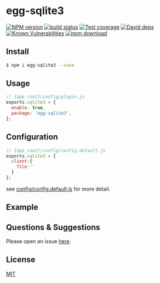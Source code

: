 # egg-sqlite3

[![NPM version][npm-image]][npm-url]
[![build status][travis-image]][travis-url]
[![Test coverage][codecov-image]][codecov-url]
[![David deps][david-image]][david-url]
[![Known Vulnerabilities][snyk-image]][snyk-url]
[![npm download][download-image]][download-url]

[npm-image]: https://img.shields.io/npm/v/egg-sqlite3.svg?style=flat-square
[npm-url]: https://npmjs.org/package/egg-sqlite3
[travis-image]: https://img.shields.io/travis/eggjs/egg-sqlite3.svg?style=flat-square
[travis-url]: https://travis-ci.org/eggjs/egg-sqlite3
[codecov-image]: https://img.shields.io/codecov/c/github/eggjs/egg-sqlite3.svg?style=flat-square
[codecov-url]: https://codecov.io/github/eggjs/egg-sqlite3?branch=master
[david-image]: https://img.shields.io/david/eggjs/egg-sqlite3.svg?style=flat-square
[david-url]: https://david-dm.org/eggjs/egg-sqlite3
[snyk-image]: https://snyk.io/test/npm/egg-sqlite3/badge.svg?style=flat-square
[snyk-url]: https://snyk.io/test/npm/egg-sqlite3
[download-image]: https://img.shields.io/npm/dm/egg-sqlite3.svg?style=flat-square
[download-url]: https://npmjs.org/package/egg-sqlite3

<!--
Description here.
-->

## Install

```bash
$ npm i egg-sqlite3 --save
```

## Usage

```js
// {app_root}/config/plugin.js
exports.sqlite3 = {
  enable: true,
  package: 'egg-sqlite3',
};
```

## Configuration

```js
// {app_root}/config/config.default.js
exports.sqlite3 = {
  client:{
    file:''
  }
};
```

see [config/config.default.js](config/config.default.js) for more detail.

## Example

<!-- example here -->

## Questions & Suggestions

Please open an issue [here](https://github.com/eggjs/egg/issues).

## License

[MIT](LICENSE)
